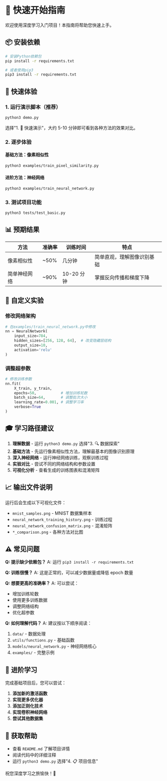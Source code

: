 # 🚀 快速开始指南

欢迎使用深度学习入门项目！本指南将帮助您快速上手。

## 📦 安装依赖

```bash
# 安装Python依赖包
pip install -r requirements.txt

# 或者使用pip3
pip3 install -r requirements.txt
```

## 🎯 快速体验

### 1. 运行演示脚本（推荐）

```bash
python3 demo.py
```

选择"1. 🚀 快速演示"，大约 5-10 分钟即可看到各种方法的效果对比。

### 2. 逐步体验

#### 基础方法：像素相似性

```bash
python3 examples/train_pixel_similarity.py
```

#### 进阶方法：神经网络

```bash
python3 examples/train_neural_network.py
```

### 3. 测试项目功能

```bash
python3 tests/test_basic.py
```

## 📊 预期结果

| 方法         | 准确率 | 训练时间   | 特点                       |
| ------------ | ------ | ---------- | -------------------------- |
| 像素相似性   | ~50%   | 几分钟     | 简单直观，理解图像识别基础 |
| 简单神经网络 | ~90%   | 10-20 分钟 | 掌握反向传播和梯度下降     |

## 🔧 自定义实验

### 修改网络架构

```python
# 在examples/train_neural_network.py中修改
nn = NeuralNetwork(
    input_size=784,
    hidden_sizes=[256, 128, 64],  # 改变隐藏层结构
    output_size=10,
    activation='relu'
)
```

### 调整超参数

```python
# 修改训练参数
nn.fit(
    X_train, y_train,
    epochs=50,           # 增加训练轮数
    batch_size=64,       # 调整批次大小
    learning_rate=0.001, # 调整学习率
    verbose=True
)
```

## 🎓 学习路径建议

1. **理解数据** - 运行 `python3 demo.py` 选择"3. 🔍 数据探索"
2. **基础方法** - 先运行像素相似性方法，理解最基本的图像识别原理
3. **深入神经网络** - 运行神经网络训练，观察训练过程
4. **实验对比** - 尝试不同的网络结构和参数设置
5. **可视化分析** - 查看生成的训练图表和混淆矩阵

## 📈 输出文件说明

运行后会生成以下可视化文件：

- `mnist_samples.png` - MNIST 数据集样本
- `neural_network_training_history.png` - 训练过程
- `neural_network_confusion_matrix.png` - 混淆矩阵
- `*_comparison.png` - 各种方法对比图

## ⚠️ 常见问题

**Q: 提示缺少依赖包？**
A: 运行 `pip3 install -r requirements.txt`

**Q: 训练很慢？**
A: 这是正常的，可以减少数据量或降低 epoch 数量

**Q: 想要更高的准确率？**
A: 可以尝试：

- 增加训练轮数
- 使用更多训练数据
- 调整网络结构
- 优化超参数

**Q: 如何理解代码？**
A: 建议按以下顺序阅读：

1. `data/` - 数据处理
2. `utils/functions.py` - 基础函数
3. `models/neural_network.py` - 神经网络核心
4. `examples/` - 完整示例

## 🌟 进阶学习

完成基础项目后，您可以尝试：

1. **添加新的激活函数**
2. **实现更多优化器**
3. **添加正则化技术**
4. **实现卷积神经网络**
5. **尝试其他数据集**

## 🤝 获取帮助

- 查看 `README.md` 了解项目详情
- 阅读代码中的详细注释
- 运行 `python3 demo.py` 选择"4. 📋 项目信息"

祝您深度学习之旅愉快！🎉

